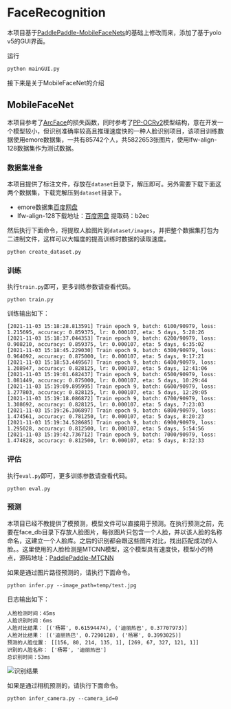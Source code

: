 # FaceRecognition

本项目基于[PaddlePaddle-MobileFaceNets](https://github.com/yeyupiaoling/PaddlePaddle-MobileFaceNets)的基础上修改而来，添加了基于yolo v5的GUI界面。

运行

```python
python mainGUI.py
```

接下来是关于MobileFaceNet的介绍

## MobileFaceNet

本项目参考了[ArcFace](https://arxiv.org/abs/1801.07698)的损失函数，同时参考了[PP-OCRv2](https://arxiv.org/abs/2109.03144)模型结构，意在开发一个模型较小，但识别准确率较高且推理速度快的一种人脸识别项目，该项目训练数据使用emore数据集，一共有85742个人，共5822653张图片，使用lfw-align-128数据集作为测试数据。

### 数据集准备
本项目提供了标注文件，存放在`dataset`目录下，解压即可。另外需要下载下面这两个数据集，下载完解压到`dataset`目录下。
 - emore数据集[百度网盘](https://pan.baidu.com/s/1eXohwNBHbbKXh5KHyItVhQ)
 - lfw-align-128下载地址：[百度网盘](https://pan.baidu.com/s/1tFEX0yjUq3srop378Z1WMA) 提取码：b2ec

然后执行下面命令，将提取人脸图片到`dataset/images`，并把整个数据集打包为二进制文件，这样可以大幅度的提高训练时数据的读取速度。
```shell
python create_dataset.py
```

### 训练

执行`train.py`即可，更多训练参数请查看代码。
```shell
python train.py
```

训练输出如下：
```
[2021-11-03 15:18:28.813591] Train epoch 9, batch: 6100/90979, loss: 1.215695, accuracy: 0.859375, lr: 0.000107, eta: 5 days, 5:28:26
[2021-11-03 15:18:37.044353] Train epoch 9, batch: 6200/90979, loss: 0.908210, accuracy: 0.859375, lr: 0.000107, eta: 5 days, 6:35:02
[2021-11-03 15:18:45.229030] Train epoch 9, batch: 6300/90979, loss: 0.964092, accuracy: 0.875000, lr: 0.000107, eta: 5 days, 9:17:21
[2021-11-03 15:18:53.449567] Train epoch 9, batch: 6400/90979, loss: 1.208947, accuracy: 0.828125, lr: 0.000107, eta: 5 days, 12:41:06
[2021-11-03 15:19:01.682437] Train epoch 9, batch: 6500/90979, loss: 1.081449, accuracy: 0.875000, lr: 0.000107, eta: 5 days, 10:29:44
[2021-11-03 15:19:09.895995] Train epoch 9, batch: 6600/90979, loss: 1.277803, accuracy: 0.828125, lr: 0.000107, eta: 5 days, 12:29:05
[2021-11-03 15:19:18.086872] Train epoch 9, batch: 6700/90979, loss: 1.308692, accuracy: 0.828125, lr: 0.000107, eta: 5 days, 7:23:03
[2021-11-03 15:19:26.306897] Train epoch 9, batch: 6800/90979, loss: 1.474561, accuracy: 0.781250, lr: 0.000107, eta: 5 days, 8:20:23
[2021-11-03 15:19:34.528685] Train epoch 9, batch: 6900/90979, loss: 1.295028, accuracy: 0.812500, lr: 0.000107, eta: 5 days, 5:54:56
[2021-11-03 15:19:42.736712] Train epoch 9, batch: 7000/90979, loss: 1.474828, accuracy: 0.812500, lr: 0.000107, eta: 5 days, 8:32:33
```


### 评估

执行`eval.py`即可，更多训练参数请查看代码。
```shell
python eval.py
```

### 预测

本项目已经不教提供了模预测，模型文件可以直接用于预测。在执行预测之前，先要在face_db目录下存放人脸图片，每张图片只包含一个人脸，并以该人脸的名称命名，这建立一个人脸库。之后的识别都会跟这些图片对比，找出匹配成功的人脸。。这里使用的人脸检测是MTCNN模型，这个模型具有速度快，模型小的特点，源码地址：[PaddlePaddle-MTCNN](https://github.com/yeyupiaoling/PaddlePaddle-MTCNN)

如果是通过图片路径预测的，请执行下面命令。
```shell
python infer.py --image_path=temp/test.jpg
```
日志输出如下：
```
人脸检测时间：45ms
人脸识别时间：6ms
人脸对比结果： [('杨幂', 0.61594474), ('迪丽热巴', 0.37707973)]
人脸对比结果： [('迪丽热巴', 0.7290128), ('杨幂', 0.3993025)]
预测的人脸位置： [[156, 80, 214, 135, 1], [269, 67, 327, 121, 1]]
识别的人脸名称： ['杨幂', '迪丽热巴']
总识别时间：53ms
```
![识别结果](./dataset/result.jpg)

如果是通过相机预测的，请执行下面命令。
```shell
python infer_camera.py --camera_id=0
```